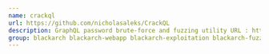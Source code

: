 ```yaml
---
name: crackql
url: https://github.com/nicholasaleks/CrackQL
description: GraphQL password brute-force and fuzzing utility URL : https://github.
group: blackarch blackarch-webapp blackarch-exploitation blackarch-fuzzer
---
```

